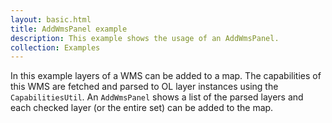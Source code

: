 ```yaml
---
layout: basic.html
title: AddWmsPanel example
description: This example shows the usage of an AddWmsPanel.
collection: Examples
---
```


In this example layers of a WMS can be added to a map.
The capabilities of this WMS are fetched and parsed to OL layer instances using the `CapabilitiesUtil`.
An `AddWmsPanel` shows a list of the parsed layers and each checked layer (or the entire set) can be added to the map.
